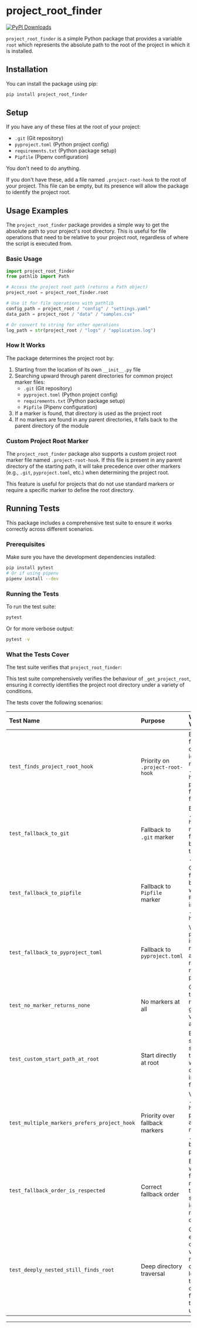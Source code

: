 # project_root_finder

[![PyPI Downloads](https://static.pepy.tech/badge/project-root-finder)](https://pepy.tech/projects/project-root-finder)

`project_root_finder` is a simple Python package that provides a variable `root` which represents the absolute path to the root of the project in which it is installed.

## Installation

You can install the package using pip:

```bash
pip install project_root_finder
```

## Setup

If you have any of these files at the root of your project:

   - `.git` (Git repository)
   - `pyproject.toml` (Python project config)
   - `requirements.txt` (Python package setup)
   - `Pipfile` (Pipenv configuration)

You don't need to do anything.

If you don't have these, add a file named `.project-root-hook` to the root of your project. This file can be empty, but its presence will allow the package to identify the project root.

## Usage Examples

The `project_root_finder` package provides a simple way to get the absolute path to your project's root directory. This is useful for file operations that need to be relative to your project root, regardless of where the script is executed from.

### Basic Usage

```python
import project_root_finder
from pathlib import Path

# Access the project root path (returns a Path object)
project_root = project_root_finder.root

# Use it for file operations with pathlib
config_path = project_root / "config" / "settings.yaml"
data_path = project_root / "data" / "samples.csv"

# Or convert to string for other operations
log_path = str(project_root / "logs" / "application.log")
```

### How It Works

The package determines the project root by:

1. Starting from the location of its own `__init__.py` file
2. Searching upward through parent directories for common project marker files:
   - `.git` (Git repository)
   - `pyproject.toml` (Python project config)
   - `requirements.txt` (Python package setup)
   - `Pipfile` (Pipenv configuration)
3. If a marker is found, that directory is used as the project root
4. If no markers are found in any parent directories, it falls back to the parent directory of the module

### Custom Project Root Marker

The `project_root_finder` package also supports a custom project root marker file named `.project-root-hook`. If this file is present in any parent directory of the starting path, it will take precedence over other markers (e.g., `.git`, `pyproject.toml`, etc.) when determining the project root.

This feature is useful for projects that do not use standard markers or require a specific marker to define the root directory.

## Running Tests

This package includes a comprehensive test suite to ensure it works correctly across different scenarios.

### Prerequisites

Make sure you have the development dependencies installed:

```bash
pip install pytest
# Or if using pipenv
pipenv install --dev
```

### Running the Tests

To run the test suite:

```bash
pytest
```

Or for more verbose output:

```bash
pytest -v
```

### What the Tests Cover

The test suite verifies that `project_root_finder`:

This test suite comprehensively verifies the behaviour of `_get_project_root`, ensuring it correctly identifies the project root directory under a variety of conditions.

The tests cover the following scenarios:

| Test Name | Purpose | What it Verifies |
|:----------|:--------|:-----------------|
| `test_finds_project_root_hook` | Priority on `.project-root-hook` | Ensures the function correctly identifies the root when `.project-root-hook` is present, even from nested folders. |
| `test_fallback_to_git` | Fallback to `.git` marker | Ensures that if `.project-root-hook` is missing, the function falls back correctly to detecting a `.git` directory. |
| `test_fallback_to_pipfile` | Fallback to `Pipfile` marker | Checks fallback behaviour when a `Pipfile` exists instead of `.project-root-hook`. |
| `test_fallback_to_pyproject_toml` | Fallback to `pyproject.toml` | Verifies that `pyproject.toml` is correctly recognised as a valid project root marker if no hook is present. |
| `test_no_marker_returns_none` | No markers at all | Confirms that the function returns `None` gracefully if no valid markers are found. |
| `test_custom_start_path_at_root` | Start directly at root | Ensures that starting the search from the root itself works correctly and immediately finds the root. |
| `test_multiple_markers_prefers_project_hook` | Priority over fallback markers | Verifies that `.project-root-hook` is prioritised over any fallback markers like `.git`, even if both are present. |
| `test_fallback_order_is_respected` | Correct fallback order | Ensures that when multiple fallback markers exist, the function still correctly identifies the root without confusion. |
| `test_deeply_nested_still_finds_root` | Deep directory traversal | Checks that even when called from a very deeply nested directory (10 levels down), the root is still correctly found by traversing upwards. |

---

<!--
Description: A Python utility to find the root directory of a project using common markers like .git, pyproject.toml, and custom hooks.
Keywords: Python, project root, find root directory, pathlib, project structure
-->